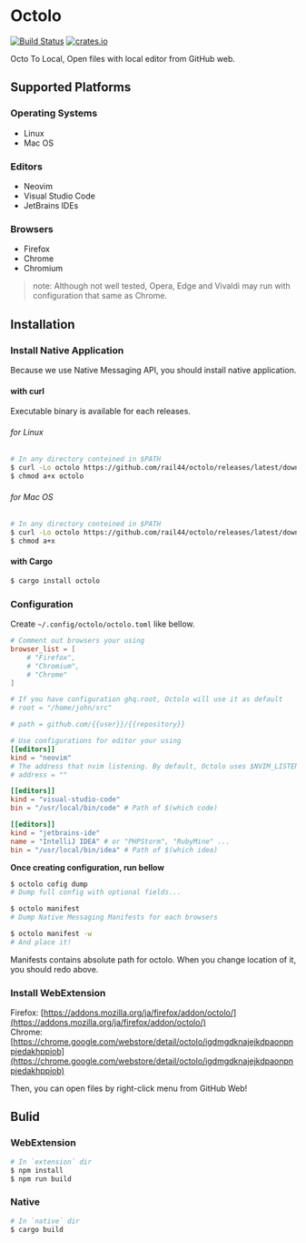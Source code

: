 # Octolo

[![Build Status](https://travis-ci.org/rail44/octolo.svg?branch=master)](https://travis-ci.org/rail44/octolo) [![crates.io](https://img.shields.io/crates/v/octolo.svg)](https://crates.io/crates/octolo)

Octo To Local, Open files with local editor from GitHub web.

## Supported Platforms

### Operating Systems

* Linux
* Mac OS

### Editors

* Neovim
* Visual Studio Code
* JetBrains IDEs

### Browsers

* Firefox
* Chrome
* Chromium

> note: Although not well tested, Opera, Edge and Vivaldi may run with configuration that same as Chrome.

## Installation

### Install Native Application

Because we use Native Messaging API, you should install native application.

#### with curl

Executable binary is available for each releases.

###### for Linux

```sh
# In any directory conteined in $PATH
$ curl -Lo octolo https://github.com/rail44/octolo/releases/latest/download/octolo-x86_64-unknown-linux-musl
$ chmod a+x octolo
```

###### for Mac OS

```sh
# In any directory conteined in $PATH
$ curl -Lo octolo https://github.com/rail44/octolo/releases/latest/download/octolo-x86_64-apple-darwin
$ chmod a+x
```

#### with Cargo

```sh
$ cargo install octolo
```

### Configuration

Create `~/.config/octolo/octolo.toml` like bellow.

```toml
# Comment out browsers your using
browser_list = [
    # "Firefox",
    # "Chromium",
    # "Chrome"
]

# If you have configuration ghq.root, Octolo will use it as default
# root = "/home/john/src"

# path = github.com/{{user}}/{{repository}}

# Use configurations for editor your using
[[editors]]
kind = "neovim"
# The address that nvim listening. By default, Octolo uses $NVIM_LISTEN_ADDRESS 
# address = "" 

[[editors]]
kind = "visual-studio-code"
bin = "/usr/local/bin/code" # Path of $(which code)

[[editors]]
kind = "jetbrains-ide"
name = "IntelliJ IDEA" # or "PHPStorm", "RubyMine" ... 
bin = "/usr/local/bin/idea" # Path of $(which idea)
```

**Once creating configuration, run bellow**

```sh
$ octolo cofig dump
# Dump full config with optional fields...

$ octolo manifest
# Dump Native Messaging Manifests for each browsers

$ octolo manifest -w
# And place it!
```

Manifests contains absolute path for octolo.
When you change location of it, you should redo above.

### Install WebExtension

Firefox: [https://addons.mozilla.org/ja/firefox/addon/octolo/](https://addons.mozilla.org/ja/firefox/addon/octolo/)  
Chrome: [https://chrome.google.com/webstore/detail/octolo/igdmgdknajejkdpaonpnpjedakhppiob](https://chrome.google.com/webstore/detail/octolo/igdmgdknajejkdpaonpnpjedakhppiob)

Then, you can open files by right-click menu from GitHub Web!

## Bulid

### WebExtension

```sh
# In `extension` dir
$ npm install
$ npm run build
```

### Native 

```sh
# In `native` dir
$ cargo build
```
